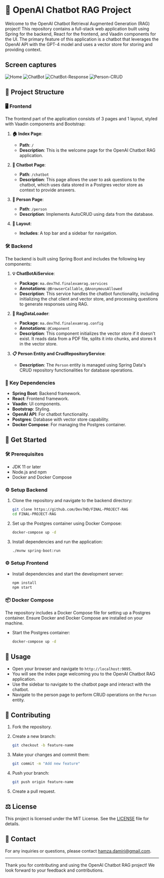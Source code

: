 # 🚀 OpenAI Chatbot RAG Project

Welcome to the OpenAI Chatbot Retrieval Augmented Generation (RAG) project! This repository contains a full-stack web application built using Spring for the backend, React for the frontend, and Vaadin components for the UI. The primary feature of this application is a chatbot that leverages the OpenAI API with the GPT-4 model and uses a vector store for storing and providing context.

## Screen captures
![Home](./screen-capture/home.png)
![ChatBot](./screen-capture/chatbot.png)
![ChatBot-Response](./screen-capture/chatbot-response.png)
![Person-CRUD](./screen-capture/person-crud.png)


## 📂 Project Structure

### 🖥️ Frontend

The frontend part of the application consists of 3 pages and 1 layout, styled with Vaadin components and Bootstrap:

1. **🏠 Index Page**:
   - **Path**: `/`
   - **Description**: This is the welcome page for the OpenAI Chatbot RAG application.

2. **💬 Chatbot Page**:
   - **Path**: `/chatbot`
   - **Description**: This page allows the user to ask questions to the chatbot, which uses data stored in a Postgres vector store as context to provide answers.

3. **👤 Person Page**:
   - **Path**: `/person`
   - **Description**: Implements AutoCRUD using data from the database.

4. **🔧 Layout**:
   - **Includes**: A top bar and a sidebar for navigation.

### 🛠️ Backend

The backend is built using Spring Boot and includes the following key components:

1. **💡 ChatBotAiService**:
   - **Package**: `ma.dev7hd.finalexamrag.services`
   - **Annotations**: `@BrowserCallable`, `@AnonymousAllowed`
   - **Description**: This service handles the chatbot functionality, including initializing the chat client and vector store, and processing questions to generate responses using RAG.

2. **📄 RagDataLoader**:
   - **Package**: `ma.dev7hd.finalexamrag.config`
   - **Annotations**: `@Component`
   - **Description**: This component initializes the vector store if it doesn't exist. It reads data from a PDF file, splits it into chunks, and stores it in the vector store.

3. **📋 Person Entity and CrudRepositoryService**:
   - **Description**: The `Person` entity is managed using Spring Data's CRUD repository functionalities for database operations.

### 🔑 Key Dependencies

- **Spring Boot**: Backend framework.
- **React**: Frontend framework.
- **Vaadin**: UI components.
- **Bootstrap**: Styling.
- **OpenAI API**: For chatbot functionality.
- **Postgres**: Database with vector store capability.
- **Docker Compose**: For managing the Postgres container.

## 🚀 Get Started

### 🛠️ Prerequisites

- JDK 11 or later
- Node.js and npm
- Docker and Docker Compose

### ⚙️ Setup Backend

1. Clone the repository and navigate to the backend directory:

    ```sh
    git clone https://github.com/Dev7HD/FINAL-PROJECT-RAG
    cd FINAL-PROJECT-RAG
    ```

2. Set up the Postgres container using Docker Compose:

    ```sh
    docker-compose up -d
    ```

3. Install dependencies and run the application:

    ```sh
    ./mvnw spring-boot:run
    ```

### ⚙️ Setup Frontend

- Install dependencies and start the development server:

    ```sh
    npm install
    npm start
    ```

### 📦 Docker Compose

The repository includes a Docker Compose file for setting up a Postgres container. Ensure Docker and Docker Compose are installed on your machine.

- Start the Postgres container:

    ```sh
    docker-compose up -d
    ```

## 🎉 Usage

- Open your browser and navigate to `http://localhost:9095`.
- You will see the index page welcoming you to the OpenAI Chatbot RAG application.
- Use the sidebar to navigate to the chatbot page and interact with the chatbot.
- Navigate to the person page to perform CRUD operations on the `Person` entity.

## 🤝 Contributing

1. Fork the repository.
2. Create a new branch:

    ```sh
    git checkout -b feature-name
    ```

3. Make your changes and commit them:

    ```sh
    git commit -m "Add new feature"
    ```

4. Push your branch:

    ```sh
    git push origin feature-name
    ```

5. Create a pull request.

## ⚖️ License

This project is licensed under the MIT License. See the [LICENSE](LICENSE) file for details.

## 📧 Contact

For any inquiries or questions, please contact [hamza.damiri@gmail.com](mailto:hamza.damiri@gmail.com).

---

Thank you for contributing and using the OpenAI Chatbot RAG project! We look forward to your feedback and contributions.

